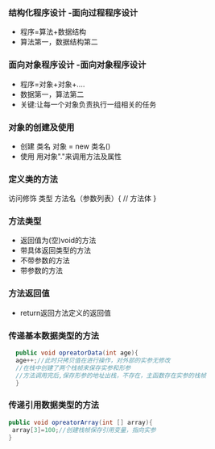 ### 结构化程序设计 -面向过程程序设计  
- 程序=算法+数据结构  
- 算法第一，数据结构第二  
### 面向对象程序设计   -面向对象程序设计   
- 程序=对象+对象+....  
- 数据第一，算法第二  
- 关键:让每一个对象负责执行一组相关的任务  
### 对象的创建及使用
- 创建
  类名 对象 = new 类名()
- 使用 
  用对象"."来调用方法及属性
### 定义类的方法
访问修饰 类型 方法名（参数列表）{
  // 方法体
}
### 方法类型
- 返回值为(空)void的方法
- 带具体返回类型的方法
- 不带参数的方法
- 带参数的方法
### 方法返回值
- return返回方法定义的返回值
### 传递基本数据类型的方法
```java
  public void opreatorData(int age){
  age++;//此时只拷贝值在进行操作，对外部的实参无修改 
  //在栈中创建了两个栈帧来保存实参和形参
  //方法调用完后,保存形参的地址出栈，不存在，主函数存在实参的栈帧
  }
```
### 传递引用数据类型的方法
 ```java
 public void opreatorArray(int [] array){
  array[3]=100;//创建栈帧保存引用变量，指向实参
}
```
